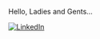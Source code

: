 Hello, Ladies and Gents... 

[![LinkedIn](images/Linkedin.png)](https://www.linkedin.com/in/Bugra-Ugur-Toygar)
